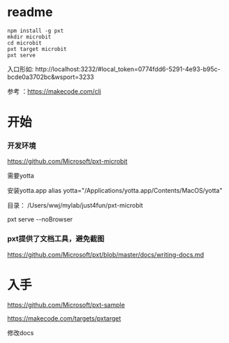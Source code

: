 # readme
```
npm install -g pxt
mkdir microbit
cd microbit
pxt target microbit
pxt serve
```

入口形如: http://localhost:3232/#local_token=0774fdd6-5291-4e93-b95c-bcde0a3702bc&wsport=3233

参考 ：https://makecode.com/cli

# 开始


### 开发环境
https://github.com/Microsoft/pxt-microbit

需要yotta

安装yotta.app
alias yotta="/Applications/yotta.app/Contents/MacOS/yotta"

目录： /Users/wwj/mylab/just4fun/pxt-microbit

pxt serve --noBrowser


### pxt提供了文档工具，避免截图
https://github.com/Microsoft/pxt/blob/master/docs/writing-docs.md


# 入手
https://github.com/Microsoft/pxt-sample

https://makecode.com/targets/pxtarget  

修改docs
